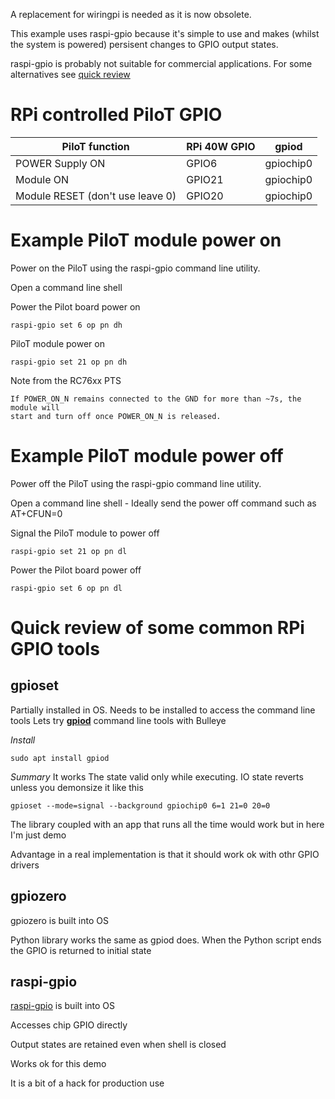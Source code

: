 A replacement for wiringpi is needed as it is now obsolete. 

This example uses raspi-gpio because it's simple to use and makes (whilst the system is powered) persisent changes to GPIO output states. 

raspi-gpio is probably not suitable for commercial applications. For some alternatives see [quick review](#Quick-review-of-some-common-RPi-GPIO-tools)

# RPi controlled PiloT GPIO
| PiloT function | RPi 40W GPIO | gpiod |
| --- | --- | --- |
| POWER Supply ON | GPIO6 | gpiochip0|
| Module ON | GPIO21 | gpiochip0|
| Module RESET (don't use leave 0) | GPIO20 | gpiochip0|


# Example PiloT module power on
Power on the PiloT using the raspi-gpio command line utility.

Open a command line shell  

Power the Pilot board power on  
```
raspi-gpio set 6 op pn dh
```

PiloT module power on  
```
raspi-gpio set 21 op pn dh
```

Note from the RC76xx PTS
```
If POWER_ON_N remains connected to the GND for more than ~7s, the module will
start and turn off once POWER_ON_N is released.
```


# Example PiloT module power off
Power off the PiloT using the raspi-gpio command line utility.  

Open a command line shell  - Ideally send the power off command such as AT+CFUN=0

Signal the PiloT module to power off  
```
raspi-gpio set 21 op pn dl
```


Power the Pilot board power off   
```
raspi-gpio set 6 op pn dl
```



# Quick review of some common RPi GPIO tools
## gpioset
Partially installed in OS. Needs to be installed to access the command line tools
Lets try **[gpiod](https://github.com/brgl/libgpiod)** command line tools with Bulleye

*Install*
```
sudo apt install gpiod
```

*Summary*
It works
The state valid only while executing. IO state reverts unless you demonsize it like this
```
gpioset --mode=signal --background gpiochip0 6=1 21=0 20=0
```


The library coupled with an app that runs all the time would work but in here I'm just demo

Advantage in a real implementation is that it should work ok with othr GPIO drivers

## gpiozero
gpiozero is built into OS

Python library works the same as gpiod does. When the Python script ends the GPIO is returned to initial state

## raspi-gpio
[raspi-gpio](https://github.com/RPi-Distro/raspi-gpio) is built into OS 

Accesses chip GPIO directly

Output states are retained even when shell is closed

Works ok for this demo

It is a bit of a hack for production use

